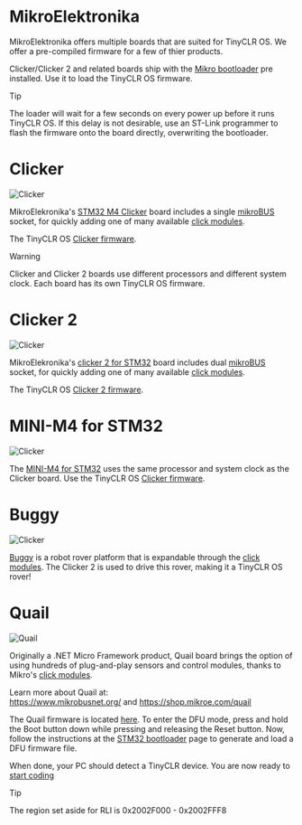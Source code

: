 # MikroElektronika
MikroElektronika offers multiple boards that are suited for TinyCLR OS. We offer a pre-compiled firmware for a few of thier products.

Clicker/Clicker 2 and related boards ship with the [Mikro bootloader](../../tinyclr/loaders/mikro_bootloader.md) pre installed. Use it to load the TinyCLR OS firmware.

> [!Tip]
> The loader will wait for a few seconds on every power up before it runs TinyCLR OS. If this delay is not desirable, use an ST-Link programmer to flash the firmware onto the board directly, overwriting the bootloader.

# Clicker
![Clicker](images/clicker.jpg) 

MikroElekronika's [STM32 M4 Clicker](https://shop.mikroe.com/clicker-stm32f4) board includes a single [mikroBUS](https://www.mikroe.com/mikrobus/) socket, for quickly adding one of many available [click modules](../../fez/accessories.md#mikroelektronika-arduino-uno-click-shield).

The TinyCLR OS [Clicker firmware](../downloads.md#clicker).

> [!Warning]
> Clicker and Clicker 2 boards use different processors and different system clock. Each board has its own TinyCLR OS firmware.

# Clicker 2
![Clicker](images/clicker2.jpg) 

MikroElekronika's [clicker 2 for STM32](https://shop.mikroe.com/clicker-2-stm32f4) board includes dual [mikroBUS](https://www.mikroe.com/mikrobus/) socket, for quickly adding one of many available [click modules](../../fez/accessories.md#mikroelektronika-arduino-uno-click-shield).

The TinyCLR OS [Clicker 2 firmware](../downloads.md#clicker-2).

# MINI-M4 for STM32
![Clicker](images/miniM4STM32.jpg) 

The [MINI-M4 for STM32](https://shop.mikroe.com/mini-stm32f4) uses the same processor and system clock as the Clicker board. Use the TinyCLR OS [Clicker firmware](../downloads.md#clicker).

# Buggy
![Clicker](images/buggy.jpg) 

[Buggy](https://shop.mikroe.com/buggy) is a robot rover platform that is expandable through the [click modules](../../fez/accessories.md#mikroelektronika-arduino-uno-click-shield). The Clicker 2 is used to drive this rover, making it a TinyCLR OS rover!

# Quail
![Quail](images/quail-board.png)

Originally a .NET Micro Framework product, Quail board brings the option of using hundreds of plug-and-play sensors and control modules, thanks to Mikro's [click modules](../../fez/accessories.md#mikroelektronika-arduino-uno-click-shield). 

Learn more about Quail at:  
https://www.mikrobusnet.org/ and https://shop.mikroe.com/quail  

The Quail firmware is located [here](../downloads.md#quail). To enter the DFU mode, press and hold the Boot button down while pressing and releasing the Reset button. Now, follow the instructions at the [STM32 bootloader](../../tinyclr/loaders/stm32_bootloader.md) page to generate and load a DFU firmware file.

When done, your PC should detect a TinyCLR device. You are now ready to [start coding](../tutorials/intro.md)

> [!Tip]
>The region set aside for RLI is 0x2002F000 - 0x2002FFF8

